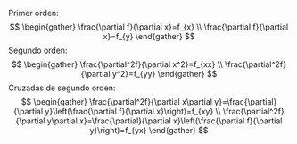 Primer orden:
$$
\begin{gather}
\frac{\partial f}{\partial x}=f_{x} \\
\frac{\partial f}{\partial x}=f_{y}
\end{gather}
$$
Segundo orden:
$$
\begin{gather}
\frac{\partial^2f}{\partial x^2}=f_{xx} \\
\frac{\partial^2f}{\partial y^2}=f_{yy}
\end{gather}
$$
Cruzadas de segundo orden:
$$
\begin{gather}
\frac{\partial^2f}{\partial x\partial y}=\frac{\partial}{\partial y}\left(\frac{\partial f}{\partial x}\right)=f_{xy} \\
\frac{\partial^2f}{\partial y\partial x}=\frac{\partial}{\partial x}\left(\frac{\partial f}{\partial y}\right)=f_{yx}
\end{gather}
$$